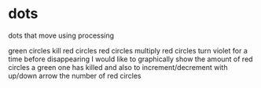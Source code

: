 # dots
dots that move using processing

green circles kill red circles
red circles multiply
red circles turn violet for a time before disappearing
I would like to graphically show the amount of red circles a green one has killed
and also to increment/decrement with up/down arrow the number of red circles
